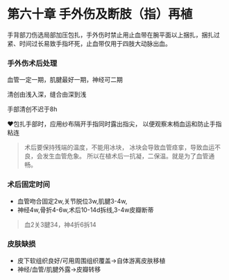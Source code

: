 # 第六十章 手外伤及断肢（指）再植

手背部刀伤选局部加压包扎，手外伤时禁止用止血带在腕平面以上捆扎，捆扎过紧、时间过长易致手指坏死，止血带仅用于四肢大动脉出血。

### 手外伤术后处理

血管一定一期，肌腱最好一期，神经可二期

清创由浅入深，缝合由深到浅

手部清创不迟于8h

❤️包扎手部时，应用纱布隔开手指同时露出指尖，
以便观察末梢血运和防止手指粘连

> 术后要保持残端的温度，不能用冰块，
冰块会导致血管痉挛，导致血运不良，会发生血管危象。
所以在植术后一抗凝，二保温。就是为了血管通畅。

### 术后固定时间

- 血管吻合固定2w,关节脱位3w,肌腱3-4w,
- 神经4w,骨折4-6w,术后10-14d拆线,3-4w皮瓣断蒂

> 血2关3腱34，神4折6拆14

### 皮肤缺损

- 皮下软组织良好/可用周围组织覆盖→自体游离皮肤移植
- 神经/血管/肌腱外露→皮瓣转移
